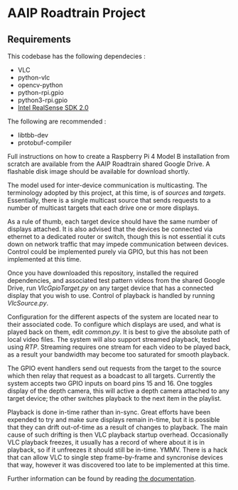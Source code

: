 # AAIP Roadtrain Project
## Requirements
This codebase has the following dependecies :
- VLC
- python-vlc
- opencv-python
- python-rpi.gpio
- python3-rpi.gpio
- [Intel RealSense SDK 2.0](https://github.com/IntelRealSense/librealsense)

The following are recommended :
- libtbb-dev
- protobuf-compiler

Full instructions on how to create a Raspberry Pi 4 Model B installation from scratch
are available from the AAIP Roadtrain shared Google Drive.
A flashable disk image should be available for download shortly.

The model used for inter-device communication is multicasting.
The terminology adopted by this project, at this time, is of *sources* and *targets*.
Essentially, there is a single multicast source that sends requests to
a number of multicast targets that each drive one or more displays.

As a rule of thumb, each target device should have the same number of displays attached.
It is also advised that the devices be connected via ethernet to a dedicated router
or switch, though this is not essential it cuts down on network traffic that may impede
communication between devices. Control could be implemented purely via GPIO,
but this has not been implemented at this time.

Once you have downloaded this repository, installed the required dependencies,
and associated test pattern videos from the shared Google Drive,
run *VlcGpioTarget.py* on any target device that has a connected display
that you wish to use.
Control of playback is handled by running *VlcSource.py*.

Configuration for the different aspects of the system are located
near to their associated code.
To configure which displays are used, and what is played back on them, edit *common.py*.
It is best to give the absolute path of local video files.
The system will also support streamed playback, tested using *RTP*.
Streaming requires one stream for each video to be played back,
as a result your bandwidth may become too saturated for smooth playback.

The GPIO event handlers send out requests from the target to the source
which then relay that request as a boadcast to all targets.
Currently the system accepts two GPIO inputs on board pins 15 and 16.
One toggles display of the depth camera,
this will active a depth camera attached to any target device;
the other switches playback to the next item in the playlist.

Playback is done in-time rather than in-sync.
Great efforts have been expended to try and make sure displays remain in-time,
but it is possible that they can drift out-of-time as a result of changes to playback.
The main cause of such drifting is then VLC playback startup overhead.
Occasionally VLC playback freezes, it usually has a record of where about it is in playback,
so if it unfreezes it should still be in-time. YMMV.
There is a hack that can allow VLC to single step frame-by-frame and syncronise devices that
way, however it was discovered too late to be implemented at this time.

Further information can be found by reading [the documentation](https://roadtrain.readthedocs.io/).
